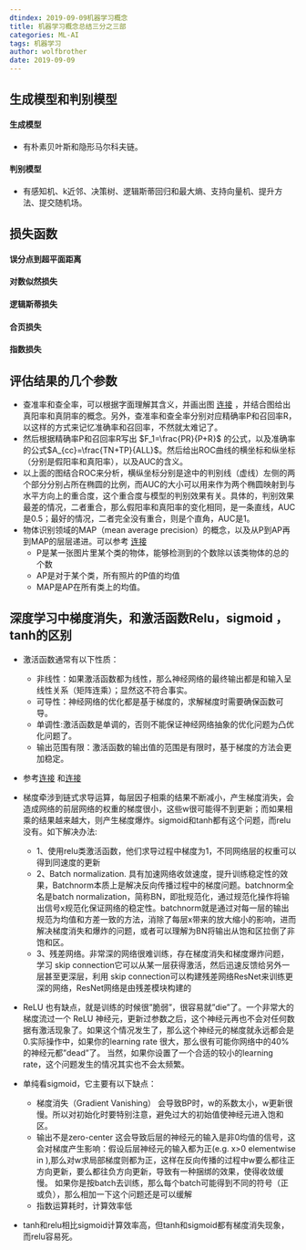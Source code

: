 ```yaml
---
dtindex: 2019-09-09机器学习概念
title: 机器学习概念总结三分之三部
categories: ML-AI
tags: 机器学习
author: wolfbrother
date: 2019-09-09 
---
```


## 生成模型和判别模型

#### 生成模型
+ 有朴素贝叶斯和隐形马尔科夫链。

#### 判别模型
+ 有感知机、k近邻、决策树、逻辑斯蒂回归和最大熵、支持向量机、提升方法、提交随机场。


## 损失函数

#### 误分点到超平面距离

#### 对数似然损失

#### 逻辑斯蒂损失

#### 合页损失

#### 指数损失

## 评估结果的几个参数
+ 查准率和查全率，可以根据字面理解其含义，并画出图 [连接](https://img-blog.csdn.net/20150707170145495 ) ，并结合图给出真阳率和真阴率的概念。另外，查准率和查全率分别对应精确率P和召回率R，以这样的方式来记忆准确率和召回率，不然就太难记了。
+ 然后根据精确率P和召回率R写出 $F_1=\frac{PR}{P+R}$ 的公式，以及准确率的公式$A_{cc}=\frac{TN+TP}{ALL}$。然后给出ROC曲线的横坐标和纵坐标（分别是假阳率和真阳率），以及AUC的含义。
+ 以上面的图结合ROC来分析，横纵坐标分别是途中的判别线（虚线）左侧的两个部分分别占所在椭圆的比例，而AUC的大小可以用来作为两个椭圆映射到与水平方向上的重合度，这个重合度与模型的判别效果有关。具体的，判别效果最差的情况，二者重合，那么假阳率和真阳率的变化相同，是一条直线，AUC是0.5；最好的情况，二者完全没有重合，则是个直角，AUC是1。
+ 物体识别领域的MAP（mean average precision）的概念，以及从P到AP再到MAP的层层递进。可以参考 [连接](https://blog.csdn.net/katherine_hsr/article/details/79266880 )
  + P是某一张图片里某个类的物体，能够检测到的个数除以该类物体的总的个数
  + AP是对于某个类，所有照片的P值的均值
  + MAP是AP在所有类上的均值。
  
  
 ## 深度学习中梯度消失，和激活函数Relu，sigmoid ，tanh的区别
 
+ 激活函数通常有以下性质： 
  + 非线性：如果激活函数都为线性，那么神经网络的最终输出都是和输入呈线性关系（矩阵连乘）；显然这不符合事实。 
  + 可导性：神经网络的优化都是基于梯度的，求解梯度时需要确保函数可导。 
  + 单调性:激活函数是单调的，否则不能保证神经网络抽象的优化问题为凸优化问题了。 
  + 输出范围有限：激活函数的输出值的范围是有限时，基于梯度的方法会更加稳定。
 
 + 参考[连接](http://www.voidcn.com/article/p-tmaepxar-bms.html ) 和[连接](https://zhuanlan.zhihu.com/p/38537439 )
 + 梯度牵涉到链式求导运算，每层因子相乘的结果不断减小，产生梯度消失，会造成网络的前层网络的权重的梯度很小，这些w很可能得不到更新；而如果相乘的结果越来越大，则产生梯度爆炸。sigmoid和tanh都有这个问题，而relu没有。如下解决办法:
   + 1、使用relu类激活函数，他们求导过程中梯度为1，不同网络层的权重可以得到同速度的更新
   + 2、Batch normalization. 具有加速网络收敛速度，提升训练稳定性的效果，Batchnorm本质上是解决反向传播过程中的梯度问题。batchnorm全名是batch normalization，简称BN，即批规范化，通过规范化操作将输出信号x规范化保证网络的稳定性。batchnorm就是通过对每一层的输出规范为均值和方差一致的方法，消除了每层x带来的放大缩小的影响，进而解决梯度消失和爆炸的问题，或者可以理解为BN将输出从饱和区拉倒了非饱和区。
   + 3、残差网络。非常深的网络很难训练，存在梯度消失和梯度爆炸问题，学习 skip connection它可以从某一层获得激活，然后迅速反馈给另外一层甚至更深层，利用 skip connection可以构建残差网络ResNet来训练更深的网络，ResNet网络是由残差模块构建的
 + ReLU 也有缺点，就是训练的时候很”脆弱”，很容易就”die”了。一个非常大的梯度流过一个 ReLU 神经元，更新过参数之后，这个神经元再也不会对任何数据有激活现象了。如果这个情况发生了，那么这个神经元的梯度就永远都会是0.实际操作中，如果你的learning rate 很大，那么很有可能你网络中的40%的神经元都”dead”了。 当然，如果你设置了一个合适的较小的learning rate，这个问题发生的情况其实也不会太频繁。
 + 单纯看sigmoid，它主要有以下缺点：
   + 梯度消失（Gradient Vanishing） 会导致BP时，w的系数太小，w更新很慢。所以对初始化时要特别注意，避免过大的初始值使神经元进入饱和区。
   + 输出不是zero-center 这会导致后层的神经元的输入是非0均值的信号，这会对梯度产生影响：假设后层神经元的输入都为正(e.g. x>0 elementwise in ),那么对w求局部梯度则都为正，这样在反向传播的过程中w要么都往正方向更新，要么都往负方向更新，导致有一种捆绑的效果，使得收敛缓慢。 如果你是按batch去训练，那么每个batch可能得到不同的符号（正或负），那么相加一下这个问题还是可以缓解
   + 指数运算耗时，计算效率低
 + tanh和relu相比sigmoid计算效率高，但tanh和sigmoid都有梯度消失现象，而relu容易死。
